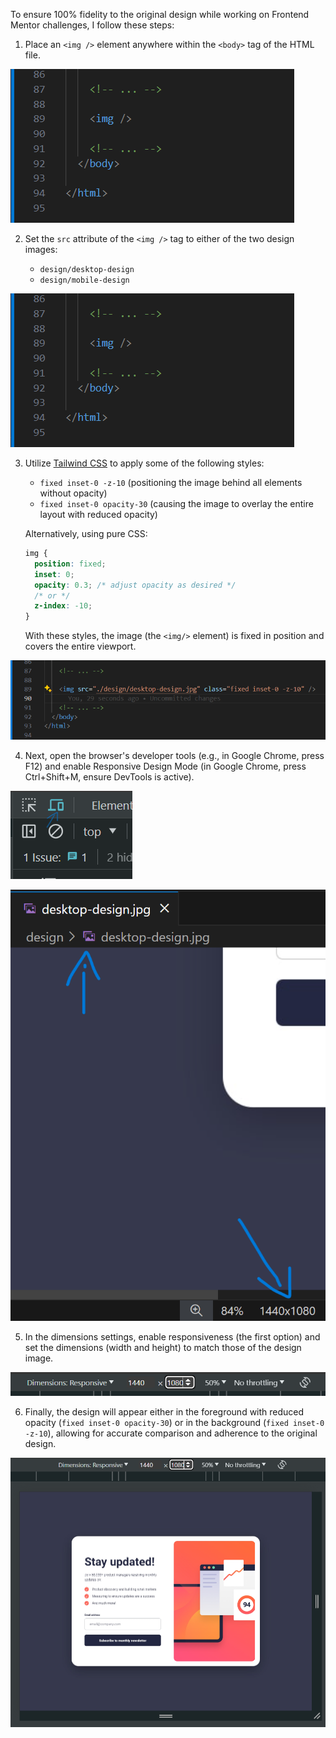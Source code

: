 To ensure 100% fidelity to the original design while working on Frontend Mentor challenges, I follow these steps:

1. Place an `<img />` element anywhere within the `<body>` tag of the HTML file.

![step-1](./img/step-1.png)

2. Set the `src` attribute of the `<img />` tag to either of the two design images:

   - `design/desktop-design`
   - `design/mobile-design`

![step-1](./img/step-1.png)

3. Utilize [Tailwind CSS](https://tailwindcss.com/) to apply some of the following styles:

   - `fixed inset-0 -z-10` (positioning the image behind all elements without opacity)
   - `fixed inset-0 opacity-30` (causing the image to overlay the entire layout with reduced opacity)

   Alternatively, using pure CSS:

   ```css
   img {
     position: fixed;
     inset: 0;
     opacity: 0.3; /* adjust opacity as desired */
     /* or */
     z-index: -10;
   }
   ```

   With these styles, the image (the `<img/>` element) is fixed in position and covers the entire viewport.

![step-3](./img/step-3.png)

4. Next, open the browser's developer tools (e.g., in Google Chrome, press F12) and enable Responsive Design Mode (in Google Chrome, press Ctrl+Shift+M, ensure DevTools is active).

![step-4](./img/step-4.png)

![step-4](./img/step-4-a.png)

5. In the dimensions settings, enable responsiveness (the first option) and set the dimensions (width and height) to match those of the design image.

![step-5](./img/step-5.png)

6. Finally, the design will appear either in the foreground with reduced opacity (`fixed inset-0 opacity-30`) or in the background (`fixed inset-0 -z-10`), allowing for accurate comparison and adherence to the original design.

![step-6](./img/step-6.png)
